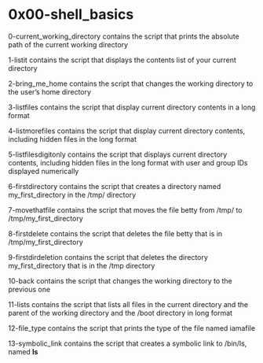 # 0x00-shell_basics

0-current_working_directory contains the script that prints the absolute path of the current working directory

1-listit contains the script that displays the contents list of your current directory

2-bring_me_home contains the script that changes the working directory to the user’s home directory

3-listfiles contains the script that display current directory contents in a long format

4-listmorefiles contains the script that display current directory contents, including hidden files in the long format

5-listfilesdigitonly contains the script that displays current directory contents, including hidden files in the long format with user and group IDs displayed numerically

6-firstdirectory contains the script that creates a directory named my_first_directory in the /tmp/ directory

7-movethatfile contains the script that moves the file betty from /tmp/ to /tmp/my_first_directory

8-firstdelete contains the script that deletes the file betty that is in /tmp/my_first_directory

9-firstdirdeletion contains the script that deletes the directory my_first_directory that is in the /tmp directory

10-back contains the script that changes the working directory to the previous one 

11-lists contains the script that lists all files in the current directory and the parent of the working directory and the /boot directory in long format

12-file_type contains the script that prints the type of the file named iamafile

13-symbolic_link contains the script that creates a symbolic link to /bin/ls, named __ls__
